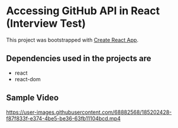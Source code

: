 # Accessing GitHub API in React (Interview Test)

This project was bootstrapped with [Create React App](https://github.com/facebook/create-react-app).

## Dependencies used in the projects are

* react 
* react-dom

## Sample Video

https://user-images.githubusercontent.com/68882568/185202428-f87f833f-e374-4be5-be36-63fb11104bcd.mp4


